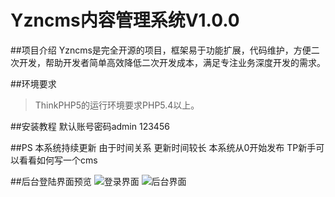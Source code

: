 # Yzncms内容管理系统V1.0.0

##项目介绍
Yzncms是完全开源的项目，框架易于功能扩展，代码维护，方便二次开发，帮助开发者简单高效降低二次开发成本，满足专注业务深度开发的需求。

##环境要求
> ThinkPHP5的运行环境要求PHP5.4以上。

##安装教程
默认账号密码admin  123456

##PS
本系统持续更新 由于时间关系 更新时间较长
本系统从0开始发布  TP新手可以看看如何写一个cms

##后台登陆界面预览
![登录界面](http://git.oschina.net/uploads/images/2017/0328/112350_1559e31d_555541.jpeg "登录界面")
![后台界面](https://git.oschina.net/uploads/images/2017/0414/164346_5e7fc4b7_555541.png "后台界面")